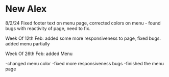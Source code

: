 # New Alex
 
 8/2/24 Fixed footer text on menu page, corrected colors on menu - found bugs with reactivity of page, need to fix.

Week Of 12th Feb: added some more responsiveness to page, fixed bugs. added menu partially

Week Of 26th Feb: added Menu

-changed menu color
-fixed more responsiveness bugs
-finished the menu page